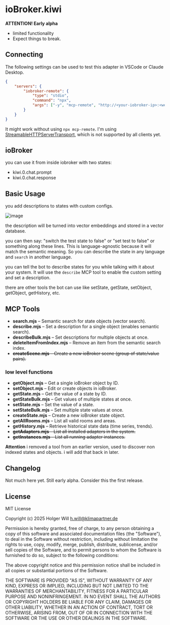 # ioBroker.kiwi

**ATTENTION! Early alpha**

- limited functionality
- Expect things to break.

## Connecting

The following settings can be used to test this adapter in VSCode or Claude Desktop.

```json
{
	"servers": {
		"iobroker-remote": {
			"type": "stdio",
			"command": "npx",
			"args": ["-y", "mcp-remote", "http://<your-iobroker-ip>:<web-adapter-port>/kiwi/0/mcp", "--allow-http"]
		}
	}
}
```

It might work without using `npx mcp-remote`. I'm using [StreamableHTTPServerTransport](https://modelcontextprotocol.io/specification/2025-03-26/basic/transports#streamable-http), which is not supported by all clients yet.

## ioBroker

you can use it from inside iobroker with two states:

- kiwi.0.chat.prompt
- kiwi.0.chat.response

## Basic Usage

you add descriptions to states with custom configs.

![image](https://github.com/user-attachments/assets/2a2c5aab-afb1-49a8-866c-323f01a23e28)

the description will be turned into vector embeddings and stored in a vector database.

you can then say: "switch the test state to false" or "set test to false" or something along these lines. This is language-agnostic because it will match the semantic meaning. So you can describe the state in any language and `search` in another language.

you can tell the bot to describe states for you while talking with it about your system. It will use the `describe` MCP tool to enable the custom setting and set a description.

there are other tools the bot can use like setState, getState, setObject, getObject, getHistory, etc.

## MCP Tools

- **search.mjs** – Semantic search for state objects (vector search).
- **describe.mjs** – Set a description for a single object (enables semantic search).
- **describeBulk.mjs** – Set descriptions for multiple objects at once.
- **deleteItemFromIndex.mjs** – Remove an item from the semantic search index.
- ~~**createScene.mjs** – Create a new ioBroker scene (group of state/value pairs).~~

### low level functions

- **getObject.mjs** – Get a single ioBroker object by ID.
- **setObject.mjs** – Edit or create objects in ioBroker.
- **getState.mjs** – Get the value of a state by ID.
- **getStateBulk.mjs** – Get values of multiple states at once.
- **setState.mjs** – Set the value of a state.
- **setStateBulk.mjs** – Set multiple state values at once.
- **createState.mjs** – Create a new ioBroker state object.
- **getAllRooms.mjs** – List all valid rooms and areas.
- **getHistory.mjs** – Retrieve historical state data (time series, trends).
- ~~**getAdapters.mjs** – List all installed adapters in the system.~~
- ~~**getInstances.mjs** – List all running adapter instances.~~

**Attention** i removed a tool from an earlier version, used to discover non indexed states and objects. i will add that back in later.

## Changelog

Not much here yet. Still early alpha. Consider this the first release.

## License

MIT License

Copyright (c) 2025 Holger Will <h.will@klimapartner.de>

Permission is hereby granted, free of charge, to any person obtaining a copy
of this software and associated documentation files (the "Software"), to deal
in the Software without restriction, including without limitation the rights
to use, copy, modify, merge, publish, distribute, sublicense, and/or sell
copies of the Software, and to permit persons to whom the Software is
furnished to do so, subject to the following conditions:

The above copyright notice and this permission notice shall be included in all
copies or substantial portions of the Software.

THE SOFTWARE IS PROVIDED "AS IS", WITHOUT WARRANTY OF ANY KIND, EXPRESS OR
IMPLIED, INCLUDING BUT NOT LIMITED TO THE WARRANTIES OF MERCHANTABILITY,
FITNESS FOR A PARTICULAR PURPOSE AND NONINFRINGEMENT. IN NO EVENT SHALL THE
AUTHORS OR COPYRIGHT HOLDERS BE LIABLE FOR ANY CLAIM, DAMAGES OR OTHER
LIABILITY, WHETHER IN AN ACTION OF CONTRACT, TORT OR OTHERWISE, ARISING FROM,
OUT OF OR IN CONNECTION WITH THE SOFTWARE OR THE USE OR OTHER DEALINGS IN THE
SOFTWARE.
